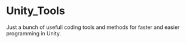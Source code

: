 # Unity_Tools
Just a bunch of usefull coding tools and methods for faster and easier programming in Unity.
